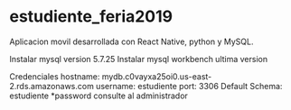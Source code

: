 # estudiente_feria2019
Aplicacion movil desarrollada con React Native, python y MySQL.

Instalar mysql version 5.7.25
Instalar mysql workbench ultima version

Credenciales
	hostname: mydb.c0vayxa25oi0.us-east-2.rds.amazonaws.com
	username: estudiente
	port: 3306
	Default Schema: estudiente
	*password consulte al administrador

